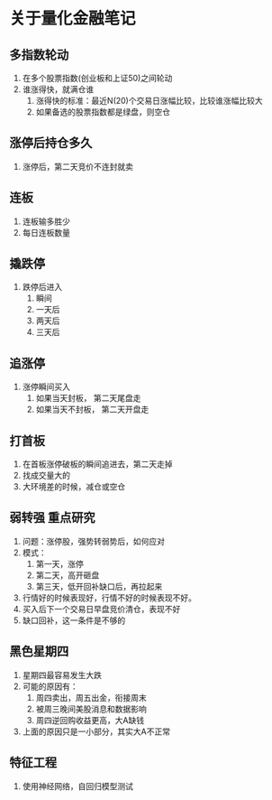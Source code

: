 # 关于量化金融笔记
## 多指数轮动
1. 在多个股票指数(创业板和上证50)之间轮动
2. 谁涨得快，就满仓谁
   1. 涨得快的标准：最近N(20)个交易日涨幅比较，比较谁涨幅比较大
   2. 如果备选的股票指数都是绿盘，则空仓

## 涨停后持仓多久
1. 涨停后，第二天竞价不连封就卖

## 连板
1. 连板输多胜少
2. 每日连板数量

## 撬跌停
1. 跌停后进入
   1. 瞬间
   2. 一天后
   3. 两天后
   4. 三天后

## 追涨停
1. 涨停瞬间买入
   1. 如果当天封板， 第二天尾盘走
   2. 如果当天不封板， 第二天开盘走

## 打首板
1. 在首板涨停破板的瞬间追进去，第二天走掉
2. 找成交量大的
3. 大环境差的时候，减仓或空仓

## 弱转强 重点研究
1. 问题：涨停股，强势转弱势后，如何应对
2. 模式：
   1. 第一天，涨停
   2. 第二天，高开砸盘
   3. 第三天，低开回补缺口后，再拉起来
3. 行情好的时候表现好，行情不好的时候表现不好。
4. 买入后下一个交易日早盘竞价清仓，表现不好
5. 缺口回补，这一条件是不够的

## 黑色星期四
1. 星期四最容易发生大跌
2. 可能的原因有：
   1. 周四卖出，周五出金，衔接周末
   2. 被周三晚间美股消息和数据影响
   3. 周四逆回购收益更高，大A缺钱
3. 上面的原因只是一小部分，其实大A不正常

## 特征工程
1. 使用神经网络，自回归模型测试
